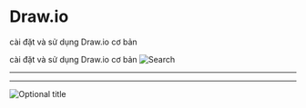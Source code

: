 # Draw.io
cài đặt và sử dụng Draw.io cơ bản

cài đặt và sử dụng Draw.io cơ bản
  ![](https://img001.prntscr.com/file/img001/P2NrgONxRCyYZDigrffltQ.png "Search")
***
***
 ![](https://img001.prntscr.com/file/img001/dU6PIEieTH2dXaF9LLAE4g.png "Optional title")
 
